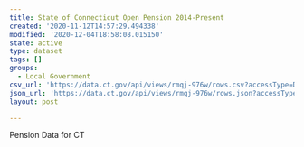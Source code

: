```yaml
---
title: State of Connecticut Open Pension 2014-Present
created: '2020-11-12T14:57:29.494338'
modified: '2020-12-04T18:58:08.015150'
state: active
type: dataset
tags: []
groups:
  - Local Government
csv_url: 'https://data.ct.gov/api/views/rmqj-976w/rows.csv?accessType=DOWNLOAD'
json_url: 'https://data.ct.gov/api/views/rmqj-976w/rows.json?accessType=DOWNLOAD'
layout: post

---
```

Pension Data for CT
